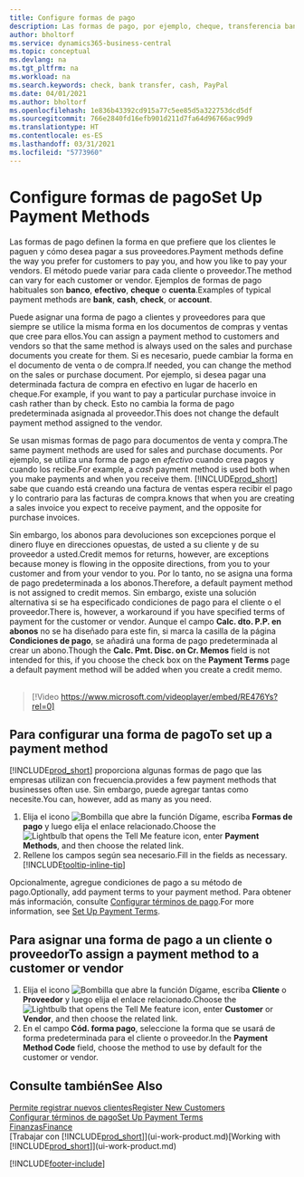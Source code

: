 ```yaml
---
title: Configure formas de pago
description: Las formas de pago, por ejemplo, cheque, transferencia bancaria, efectivo o PayPal, se usan para definir cómo se pagarán las facturas de venta y de compra.
author: bholtorf
ms.service: dynamics365-business-central
ms.topic: conceptual
ms.devlang: na
ms.tgt_pltfrm: na
ms.workload: na
ms.search.keywords: check, bank transfer, cash, PayPal
ms.date: 04/01/2021
ms.author: bholtorf
ms.openlocfilehash: 1e836b43392cd915a77c5ee85d5a322753dcd5df
ms.sourcegitcommit: 766e2840fd16efb901d211d7fa64d96766ac99d9
ms.translationtype: HT
ms.contentlocale: es-ES
ms.lasthandoff: 03/31/2021
ms.locfileid: "5773960"
---
```

# <a name="set-up-payment-methods"></a><span data-ttu-id="48895-103">Configure formas de pago</span><span class="sxs-lookup"><span data-stu-id="48895-103">Set Up Payment Methods</span></span>

<span data-ttu-id="48895-104">Las formas de pago definen la forma en que prefiere que los clientes le paguen y cómo desea pagar a sus proveedores.</span><span class="sxs-lookup"><span data-stu-id="48895-104">Payment methods define the way you prefer for customers to pay you, and how you like to pay your vendors.</span></span> <span data-ttu-id="48895-105">El método puede variar para cada cliente o proveedor.</span><span class="sxs-lookup"><span data-stu-id="48895-105">The method can vary for each customer or vendor.</span></span> <span data-ttu-id="48895-106">Ejemplos de formas de pago habituales son **banco**, **efectivo**, **cheque** o **cuenta**.</span><span class="sxs-lookup"><span data-stu-id="48895-106">Examples of typical payment methods are **bank**, **cash**, **check**, or **account**.</span></span>

<span data-ttu-id="48895-107">Puede asignar una forma de pago a clientes y proveedores para que siempre se utilice la misma forma en los documentos de compras y ventas que cree para ellos.</span><span class="sxs-lookup"><span data-stu-id="48895-107">You can assign a payment method to customers and vendors so that the same method is always used on the sales and purchase documents you create for them.</span></span> <span data-ttu-id="48895-108">Si es necesario, puede cambiar la forma en el documento de venta o de compra.</span><span class="sxs-lookup"><span data-stu-id="48895-108">If needed, you can change the method on the sales or purchase document.</span></span> <span data-ttu-id="48895-109">Por ejemplo, si desea pagar una determinada factura de compra en efectivo en lugar de hacerlo en cheque.</span><span class="sxs-lookup"><span data-stu-id="48895-109">For example, if you want to pay a particular purchase invoice in cash rather than by check.</span></span> <span data-ttu-id="48895-110">Esto no cambia la forma de pago predeterminada asignada al proveedor.</span><span class="sxs-lookup"><span data-stu-id="48895-110">This does not change the default payment method assigned to the vendor.</span></span>

<span data-ttu-id="48895-111">Se usan mismas formas de pago para documentos de venta y compra.</span><span class="sxs-lookup"><span data-stu-id="48895-111">The same payment methods are used for sales and purchase documents.</span></span> <span data-ttu-id="48895-112">Por ejemplo, se utiliza una forma de pago en _efectivo_ cuando crea pagos y cuando los recibe.</span><span class="sxs-lookup"><span data-stu-id="48895-112">For example, a _cash_ payment method is used both when you make payments and when you receive them.</span></span> [!INCLUDE[prod_short](includes/prod_short.md)] <span data-ttu-id="48895-113">sabe que cuando está creando una factura de ventas espera recibir el pago y lo contrario para las facturas de compra.</span><span class="sxs-lookup"><span data-stu-id="48895-113">knows that when you are creating a sales invoice you expect to receive payment, and the opposite for purchase invoices.</span></span>

<span data-ttu-id="48895-114">Sin embargo, los abonos para devoluciones son excepciones porque el dinero fluye en direcciones opuestas, de usted a su cliente y de su proveedor a usted.</span><span class="sxs-lookup"><span data-stu-id="48895-114">Credit memos for returns, however, are exceptions because money is flowing in the opposite directions, from you to your customer and from your vendor to you.</span></span> <span data-ttu-id="48895-115">Por lo tanto, no se asigna una forma de pago predeterminada a los abonos.</span><span class="sxs-lookup"><span data-stu-id="48895-115">Therefore, a default payment method is not assigned to credit memos.</span></span> <span data-ttu-id="48895-116">Sin embargo, existe una solución alternativa si se ha especificado condiciones de pago para el cliente o el proveedor.</span><span class="sxs-lookup"><span data-stu-id="48895-116">There is, however, a workaround if you have specified terms of payment for the customer or vendor.</span></span> <span data-ttu-id="48895-117">Aunque el campo **Calc. dto. P.P. en abonos** no se ha diseñado para este fin, si marca la casilla de la página **Condiciones de pago**, se añadirá una forma de pago predeterminada al crear un abono.</span><span class="sxs-lookup"><span data-stu-id="48895-117">Though the **Calc. Pmt. Disc. on Cr. Memos** field is not intended for this, if you choose the check box on the **Payment Terms** page a default payment method will be added when you create a credit memo.</span></span> <br><br>  

> [!Video https://www.microsoft.com/videoplayer/embed/RE476Ys?rel=0]

## <a name="to-set-up-a-payment-method"></a><span data-ttu-id="48895-118">Para configurar una forma de pago</span><span class="sxs-lookup"><span data-stu-id="48895-118">To set up a payment method</span></span>

[!INCLUDE[prod_short](includes/prod_short.md)] <span data-ttu-id="48895-119">proporciona algunas formas de pago que las empresas utilizan con frecuencia.</span><span class="sxs-lookup"><span data-stu-id="48895-119">provides a few payment methods that businesses often use.</span></span> <span data-ttu-id="48895-120">Sin embargo, puede agregar tantas como necesite.</span><span class="sxs-lookup"><span data-stu-id="48895-120">You can, however, add as many as you need.</span></span>

1. <span data-ttu-id="48895-121">Elija el icono ![Bombilla que abre la función Dígame](media/ui-search/search_small.png "Dígame qué desea hacer"), escriba **Formas de pago** y luego elija el enlace relacionado.</span><span class="sxs-lookup"><span data-stu-id="48895-121">Choose the ![Lightbulb that opens the Tell Me feature](media/ui-search/search_small.png "Tell me what you want to do") icon, enter **Payment Methods**, and then choose the related link.</span></span>
2. <span data-ttu-id="48895-122">Rellene los campos según sea necesario.</span><span class="sxs-lookup"><span data-stu-id="48895-122">Fill in the fields as necessary.</span></span> [!INCLUDE[tooltip-inline-tip](includes/tooltip-inline-tip_md.md)]

<span data-ttu-id="48895-123">Opcionalmente, agregue condiciones de pago a su método de pago.</span><span class="sxs-lookup"><span data-stu-id="48895-123">Optionally, add payment terms to your payment method.</span></span> <span data-ttu-id="48895-124">Para obtener más información, consulte [Configurar términos de pago](finance-payment-terms.md).</span><span class="sxs-lookup"><span data-stu-id="48895-124">For more information, see [Set Up Payment Terms](finance-payment-terms.md).</span></span>  

## <a name="to-assign-a-payment-method-to-a-customer-or-vendor"></a><span data-ttu-id="48895-125">Para asignar una forma de pago a un cliente o proveedor</span><span class="sxs-lookup"><span data-stu-id="48895-125">To assign a payment method to a customer or vendor</span></span>

1. <span data-ttu-id="48895-126">Elija el icono ![Bombilla que abre la función Dígame](media/ui-search/search_small.png "Dígame qué desea hacer"), escriba **Cliente** o **Proveedor** y luego elija el enlace relacionado.</span><span class="sxs-lookup"><span data-stu-id="48895-126">Choose the ![Lightbulb that opens the Tell Me feature](media/ui-search/search_small.png "Tell me what you want to do") icon, enter **Customer** or **Vendor**, and then choose the related link.</span></span>
2. <span data-ttu-id="48895-127">En el campo **Cód. forma pago**, seleccione la forma que se usará de forma predeterminada para el cliente o proveedor.</span><span class="sxs-lookup"><span data-stu-id="48895-127">In the **Payment Method Code** field, choose the method to use by default for the customer or vendor.</span></span>

## <a name="see-also"></a><span data-ttu-id="48895-128">Consulte también</span><span class="sxs-lookup"><span data-stu-id="48895-128">See Also</span></span>

[<span data-ttu-id="48895-129">Permite registrar nuevos clientes</span><span class="sxs-lookup"><span data-stu-id="48895-129">Register New Customers</span></span>](sales-how-register-new-customers.md)  
[<span data-ttu-id="48895-130">Configurar términos de pago</span><span class="sxs-lookup"><span data-stu-id="48895-130">Set Up Payment Terms</span></span>](finance-payment-terms.md)  
[<span data-ttu-id="48895-131">Finanzas</span><span class="sxs-lookup"><span data-stu-id="48895-131">Finance</span></span>](finance.md)  
<span data-ttu-id="48895-132">[Trabajar con [!INCLUDE[prod_short](includes/prod_short.md)]](ui-work-product.md)</span><span class="sxs-lookup"><span data-stu-id="48895-132">[Working with [!INCLUDE[prod_short](includes/prod_short.md)]](ui-work-product.md)</span></span>  


[!INCLUDE[footer-include](includes/footer-banner.md)]